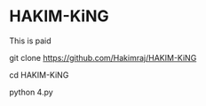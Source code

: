 # HAKIM-KiNG
This is paid


git clone https://github.com/Hakimraj/HAKIM-KiNG

cd HAKIM-KiNG

python 4.py
